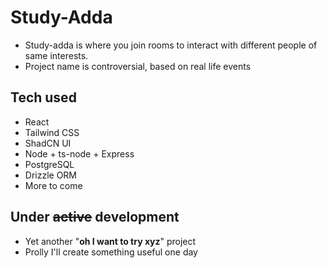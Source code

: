 # Study-Adda

- Study-adda is where you join rooms to interact with different people of same interests.
- Project name is controversial, based on real life events

## Tech used
- React
- Tailwind CSS
- ShadCN UI
- Node + ts-node + Express
- PostgreSQL
- Drizzle ORM
- More to come

## Under ~~active~~ development
- Yet another "**oh I want to try xyz**" project
- Prolly I'll create something useful one day
